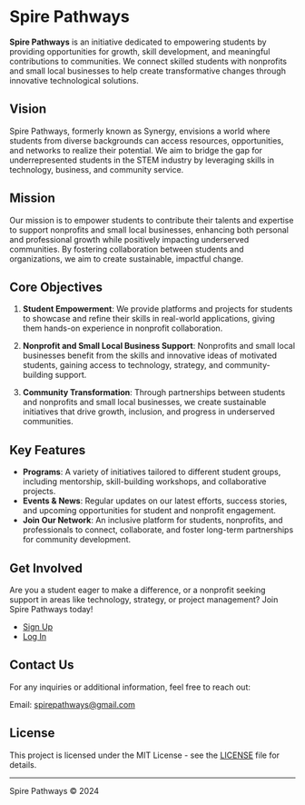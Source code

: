 # Spire Pathways

**Spire Pathways** is an initiative dedicated to empowering students by providing opportunities for growth, skill development, and meaningful contributions to communities. We connect skilled students with nonprofits and small local businesses to help create transformative changes through innovative technological solutions.

## Vision

Spire Pathways, formerly known as Synergy, envisions a world where students from diverse backgrounds can access resources, opportunities, and networks to realize their potential. We aim to bridge the gap for underrepresented students in the STEM industry by leveraging skills in technology, business, and community service.

## Mission

Our mission is to empower students to contribute their talents and expertise to support nonprofits and small local businesses, enhancing both personal and professional growth while positively impacting underserved communities. By fostering collaboration between students and organizations, we aim to create sustainable, impactful change.

## Core Objectives

1. **Student Empowerment**: We provide platforms and projects for students to showcase and refine their skills in real-world applications, giving them hands-on experience in nonprofit collaboration.

2. **Nonprofit and Small Local Business Support**: Nonprofits and small local businesses benefit from the skills and innovative ideas of motivated students, gaining access to technology, strategy, and community-building support.

3. **Community Transformation**: Through partnerships between students and nonprofits and small local businesses, we create sustainable initiatives that drive growth, inclusion, and progress in underserved communities.

## Key Features

- **Programs**: A variety of initiatives tailored to different student groups, including mentorship, skill-building workshops, and collaborative projects.
- **Events & News**: Regular updates on our latest efforts, success stories, and upcoming opportunities for student and nonprofit engagement.
- **Join Our Network**: An inclusive platform for students, nonprofits, and professionals to connect, collaborate, and foster long-term partnerships for community development.

## Get Involved

Are you a student eager to make a difference, or a nonprofit seeking support in areas like technology, strategy, or project management? Join Spire Pathways today!

- [Sign Up](sign-up.html)
- [Log In](log-in.html)

## Contact Us

For any inquiries or additional information, feel free to reach out:

Email: [spirepathways@gmail.com](mailto:spirepathways@gmail.com)

## License

This project is licensed under the MIT License - see the [LICENSE](LICENSE) file for details.

---

Spire Pathways © 2024

